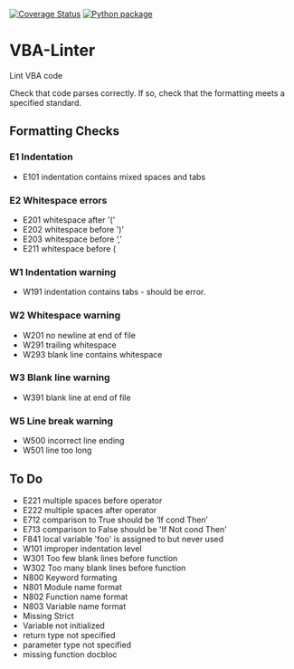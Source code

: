[![Coverage Status](https://coveralls.io/repos/github/Beakerboy/VBA-Linter/badge.svg?branch=main)](https://coveralls.io/github/Beakerboy/VBA-Linter?branch=main) [![Python package](https://github.com/Beakerboy/VBA-Linter/actions/workflows/python-package.yml/badge.svg)](https://github.com/Beakerboy/VBA-Linter/actions/workflows/python-package.yml)
# VBA-Linter
Lint VBA code

Check that code parses correctly. If so, check that the formatting meets a specified standard.

## Formatting Checks

### E1 Indentation
* E101 indentation contains mixed spaces and tabs
### E2 Whitespace errors
* E201 whitespace after '('
* E202 whitespace before ')'
* E203 whitespace before ‘,’
* E211 whitespace before (
### W1 Indentation warning
* W191 indentation contains tabs - should be error.
### W2 Whitespace warning
* W201 no newline at end of file
* W291 trailing whitespace
* W293 blank line contains whitespace

### W3 Blank line warning
* W391 blank line at end of file

### W5 Line break warning
* W500 incorrect line ending
* W501 line too long

## To Do
* E221 multiple spaces before operator
* E222 multiple spaces after operator
* E712 comparison to True should be ‘If cond Then’
* E713 comparison to False should be 'If Not cond Then'
* F841 local variable 'foo' is assigned to but never used
* W101 improper indentation level
* W301 Too few blank lines before function
* W302 Too many blank lines before function
* N800 Keyword formating
* N801 Module name format
* N802 Function name format
* N803 Variable name format
* Missing Strict
* Variable not initialized
* return type not specified
* parameter type not specified
* missing function docbloc
